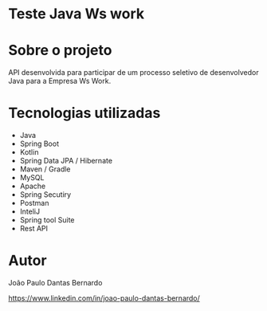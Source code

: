 # Teste Java Ws work

# Sobre o projeto
API desenvolvida para participar de um processo seletivo de desenvolvedor Java para a Empresa Ws Work.

# Tecnologias utilizadas

- Java
- Spring Boot
- Kotlin
- Spring Data JPA / Hibernate
- Maven / Gradle
- MySQL
- Apache
- Spring Secutiry
- Postman
- InteliJ
- Spring tool Suite
- Rest API


# Autor
João Paulo Dantas Bernardo

https://www.linkedin.com/in/joao-paulo-dantas-bernardo/

